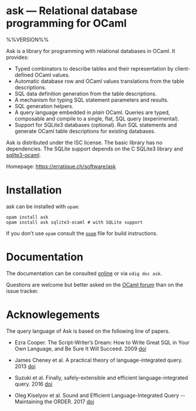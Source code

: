 ask — Relational database programming for OCaml
===============================================
%%VERSION%%

Ask is a library for programming with relational databases in OCaml.
It provides:

* Typed combinators to describe tables and their representation 
  by client-defined OCaml values.
* Automatic database row and OCaml values translations from 
  the table descriptions.
* SQL data definition generation from the table descriptions.
* A mechanism for typing SQL statement parameters and results.
* SQL generation helpers.
* A query language embedded in *plain* OCaml. Queries are typed,
  composable and compile to a single, flat, SQL query (experimental).
* Support for SQLite3 databases (optional). Run SQL statements 
  and generate OCaml table descriptions for existing databases.

Ask is distributed under the ISC license. The basic library has no
dependencies. The SQLite support depends on the C SQLite3 library and
[sqlite3-ocaml](https://mmottl.github.io/sqlite3-ocaml/).

Homepage: https://erratique.ch/software/ask

# Installation

ask can be installed with `opam`:

    opam install ask
    opam install ask sqlite3-ocaml # with SQLite support

If you don't use `opam` consult the [`opam`](opam) file for build
instructions.

# Documentation

The documentation can be consulted [online][doc] or via `odig doc ask`.

Questions are welcome but better asked on the [OCaml forum][ocaml-forum] 
than on the issue tracker.

[doc]: https://erratique.ch/software/ask/doc
[ocaml-forum]: https://discuss.ocaml.org/

# Acknowlegements

The query language of Ask is based on the following line of papers.

* Ezra Cooper. The Script-Writer’s Dream: How to Write Great SQL in Your 
  Own Language, and Be Sure It Will Succeed. 2009 
  [doi](https://doi.org/10.1007/978-3-642-03793-1_3)
  
* James Cheney et al. A practical theory of language-integrated query. 2013
  [doi](https://doi.org/10.1145/2544174.2500586)

* Suzuki et al. Finally, safely-extensible and efficient language-integrated 
  query. 2016 
  [doi](https://doi.org/10.1145/2847538.2847542)
  
* Oleg Kiselyov et al. Sound and Efficient Language-Integrated Query -- 
  Maintaining the ORDER. 2017 
  [doi](https://doi.org/10.1007/978-3-319-71237-6_18)
